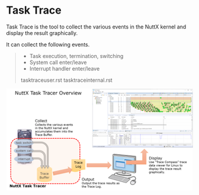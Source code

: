Task Trace
==========

Task Trace is the tool to collect the various events in the NuttX kernel
and display the result graphically.

It can collect the following events.

> -   Task execution, termination, switching
> -   System call enter/leave
> -   Interrupt handler enter/leave
>
> tasktraceuser.rst tasktraceinternal.rst

![image](image/task-trace-overview.png)
